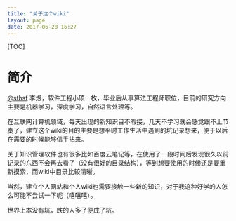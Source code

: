 ```yaml
---
title: "关于这个wiki"
layout: page
date: 2017-06-28 16:27
---
```


[TOC]
# 简介
[@sthsf](https://sthsf.github.io/) 李煜，软件工程小硕一枚，毕业后从事算法工程师职位，目前的研究方向主要是机器学习，深度学习，自然语言处理等。

在互联网计算机领域，每天出现的新知识目不暇接，几天不学习就会感觉跟不上节奏了，建立这个wiki的目的主要是想平时工作生活中遇到的坑记录想来，便于以后在需要的时候能够信手拈来。

关于知识管理软件也有很多比如百度云笔记等，在使用了一段时间后发现很久以前记录的东西不会再去看了（没有很好的目录结构），等到想要使用的时候还是要重新摸索，而wiki中目录比较清晰。

当然，建立个人网站和个人wiki也需要接触一些新的知识，对于我这种好学的人怎么可能不尝试一下呢（嘻嘻嘻）。

世界上本没有坑，跌的人多了便成了坑。